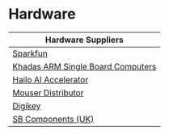 # Hardware 

| Hardware Suppliers |
|-----------|
| [Sparkfun](https://www.sparkfun.com/) |
| [Khadas ARM Single Board Computers](https://www.khadas.com/shop?Collection=All&sort=price_descending)|
| [Hailo AI Accelerator](https://hailo.ai/) |
| [Mouser Distributor](https://www.mouser.com/) |
| [Digikey](https://www.digikey.com/) |
| [SB Components \(UK\)](https://shop.sb-components.co.uk/) |
